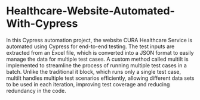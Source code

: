 # Healthcare-Website-Automated-With-Cypress
In this Cypress automation project, the website CURA Healthcare Service is automated using Cypress for end-to-end testing. The test inputs are extracted from an Excel file, which is converted into a JSON format to easily manage the data for multiple test cases. A custom method called multiIt is implemented to streamline the process of running multiple test cases in a batch. Unlike the traditional it block, which runs only a single test case, multiIt handles multiple test scenarios efficiently, allowing different data sets to be used in each iteration, improving test coverage and reducing redundancy in the code.
